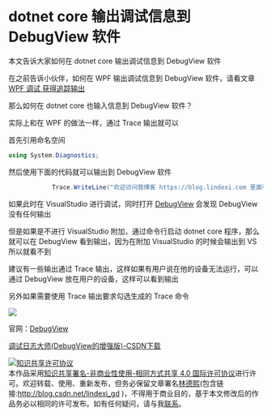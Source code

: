 
# dotnet core 输出调试信息到 DebugView 软件

本文告诉大家如何在 dotnet core 输出调试信息到 DebugView 软件

<!--more-->


<!-- csdn -->

在之前告诉小伙伴，如何在 WPF 输出调试信息到 DebugView 软件，请看文章 [WPF 调试 获得追踪输出](https://lindexi.gitee.io/post/WPF-%E8%B0%83%E8%AF%95-%E8%8E%B7%E5%BE%97%E8%BF%BD%E8%B8%AA%E8%BE%93%E5%87%BA.html )

那么如何在 dotnet core 也输入信息到 DebugView 软件？

实际上和在 WPF 的做法一样，通过 Trace 输出就可以

首先引用命名空间

```csharp
using System.Diagnostics;

```

然后使用下面的代码就可以输出到 DebugView 软件

```csharp
            Trace.WriteLine("欢迎访问我博客 https://blog.lindexi.com 里面有大量 UWP WPF 博客");

```

如果此时在 VisualStudio 进行调试，同时打开 [DebugView](https://docs.microsoft.com/en-us/sysinternals/downloads/debugview ) 会发现 DebugView 没有任何输出

但是如果是不进行 VisualStudio 附加，通过命令行启动 dotnet core 程序，那么就可以在 DebugView 看到输出，因为在附加 VisualStudio 的时候会输出到 VS 所以就看不到

建议有一些输出通过 Trace 输出，这样如果有用户说在他的设备无法运行，可以通过 DebugView 放在用户的设备，这样可以看到输出

另外如果需要使用 Trace 输出要求勾选生成的 Trace 命令

![](http://image.acmx.xyz/lindexi%2F201851615734398.jpg)

官网：[DebugView](https://docs.microsoft.com/en-us/sysinternals/downloads/debugview )

[调试日志大师(DebugView的增强版)-CSDN下载](https://download.csdn.net/download/wg_duan/943900 )





<a rel="license" href="http://creativecommons.org/licenses/by-nc-sa/4.0/"><img alt="知识共享许可协议" style="border-width:0" src="https://licensebuttons.net/l/by-nc-sa/4.0/88x31.png" /></a><br />本作品采用<a rel="license" href="http://creativecommons.org/licenses/by-nc-sa/4.0/">知识共享署名-非商业性使用-相同方式共享 4.0 国际许可协议</a>进行许可。欢迎转载、使用、重新发布，但务必保留文章署名[林德熙](http://blog.csdn.net/lindexi_gd)(包含链接:http://blog.csdn.net/lindexi_gd )，不得用于商业目的，基于本文修改后的作品务必以相同的许可发布。如有任何疑问，请与我[联系](mailto:lindexi_gd@163.com)。